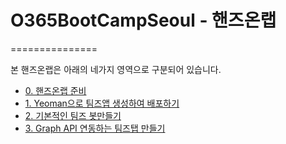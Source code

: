 # O365BootCampSeoul - 핸즈온랩
===============

본 핸즈온랩은 아래의 네가지 영역으로 구분되어 있습니다.

- [0. 핸즈온랩 준비](./Lab_kr_0.Prerequisites.md)
- [1. Yeoman으로 팀즈앱 생성하여 배포하기](./Lab_kr_1.Exercise1.md)  
- [2. 기본적인 팀즈 봇만들기](./Lab_kr_2.Exercise2.md)
- [3. Graph API 연동하는 팀즈탭 만들기](./Lab_kr_3.Exercise3.md)
